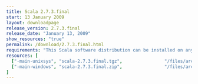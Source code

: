 ```yaml
---
title: Scala 2.7.3.final
start: 13 January 2009
layout: downloadpage
release_version: 2.7.3.final
release_date: "January 13, 2009"
show_resources: "true"
permalink: /download/2.7.3.final.html
requirements: "This Scala software distribution can be installed on any Unix-like or Windows system. It requires the Java runtime version 1.6 or later, which can be downloaded <a href='http://www.java.com/'>here</a>."
resources: [
  ["-main-unixsys", "scala-2.7.3.final.tgz",                "/files/archive/scala-2.7.3.final.tgz",                   "Max OS X, Unix, Cygwin",  "16 MB"],
  ["-main-windows", "scala-2.7.3.final.zip",                "/files/archive/scala-2.7.3.final.zip",                   "Windows",                 "16 MB"]
]
---
```




